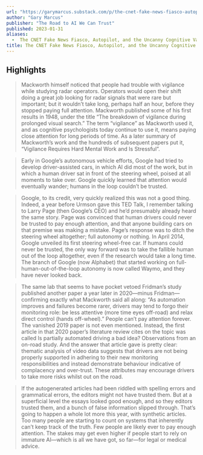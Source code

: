 ```yaml
---
url: "https://garymarcus.substack.com/p/the-cnet-fake-news-fiasco-autopilot"
author: "Gary Marcus"
publisher: "The Road to AI We Can Trust"
published: 2023-01-31
aliases:
  -  The CNET Fake News Fiasco, Autopilot, and the Uncanny Cognitive Valley
title: The CNET Fake News Fiasco, Autopilot, and the Uncanny Cognitive Valley
---
```


## Highlights
> Mackworth himself noticed that people had trouble with vigilance while studying radar operators. Operators would open their shift doing a great job looking for radar signals that were rare but important; but it wouldn’t take long, perhaps half an hour, before they stopped paying full attention. Mackworth published some of his first results in 1948, under the title “The breakdown of vigilance during prolonged visual search.” The term “vigilance” as Mackworth used it, and as cognitive psychologists today continue to use it, means paying close attention for long periods of time. As a later summary of Mackworth’s work and the hundreds of subsequent papers put it, “Vigilance Requires Hard Mental Work and Is Stressful”.

> Early in Google’s autonomous vehicle efforts, Google had tried to develop driver-assisted cars, in which AI did most of the work, but in which a human driver sat in front of the steering wheel, poised at all moments to take over. Google quickly learned that attention would eventually wander; humans in the loop couldn’t be trusted.

> Google, to its credit, very quickly realized this was not a good thing. Indeed, a year before Urmson gave this TED Talk, I remember talking to Larry Page (then Google’s CEO) and he’d presumably already heard the same story. Page was convinced that human drivers could never be trusted to pay enough attention, and that anyone building cars on that premise was making a mistake. Page’s response was to ditch the steering wheel altogether; full autonomy or nothing. In April 2014, Google unveiled its first steering wheel-free car. If humans could never be trusted, the only way forward was to take the fallible human out of the loop altogether, even if the research would take a long time. The branch of Google (now Alphabet) that started working on full-human-out-of-the-loop autonomy is now called Waymo, and they have never looked back.

> The same lab that seems to have pocket vetoed Fridman’s study published another paper a year later in 2020—minus Fridman—confirming exactly what Mackworth said all along: “As automation improves and failures become rarer, drivers may tend to forgo their monitoring role: be less attentive (more time eyes off-road) and relax direct control (hands off-wheel).” People can’t pay attention forever. The vanished 2019 paper is not even mentioned. Instead, the first article in that 2020 paper’s literature review cites on the topic was called Is partially automated driving a bad idea? Observations from an on-road study. And the answer that article gave is pretty clear: thematic analysis of video data suggests that drivers are not being properly supported in adhering to their new monitoring responsibilities and instead demonstrate behaviour indicative of complacency and over-trust. These attributes may encourage drivers to take more risks whilst out on the road.

> If the autogenerated articles had been riddled with spelling errors and grammatical errors, the editors might not have trusted them. But at a superficial level the essays looked good enough, and so they editors trusted them, and a bunch of false information slipped through. That’s going to happen a whole lot more this year, with synthetic articles. Too many people are starting to count on systems that inherently can’t keep track of the truth. Few people are likely ever to pay enough attention. The stakes may get even higher if people start to rely on immature AI—which is all we have got, so far—for legal or medical advice.


